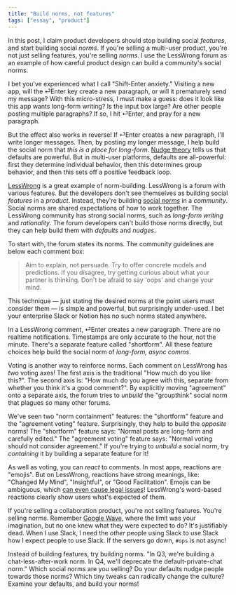 ```yaml
---
title: "Build norms, not features"
tags: ["essay", "product"]
---
```


In this post, I claim product developers should stop building social _features_,
and start building social _norms_.
If you're selling a multi-user product, you're not just selling features, you're selling _norms_.
I use the LessWrong forum as an example of how careful product design can build a community's social norms.

I bet you've experienced what I call "Shift-Enter anxiety."
Visiting a new app, will the ⏎Enter key create a new paragraph,
or will it prematurely send my message?
With this micro-stress, I must make a guess:
does it look like this app wants long-form writing?
Is the input box large?
Are other people posting multiple paragraphs?
If so, I hit ⏎Enter, and pray for a new paragraph.

But the effect also works in reverse!
If ⏎Enter creates a new paragraph, I'll write longer messages.
Then, by posting my longer message,
I help build the social norm that _this is a place for long-form_.
[Nudge theory](https://en.wikipedia.org/wiki/Nudge_theory) tells us that defaults are powerful.
But in multi-user platforms, defaults are all-powerful:
first they determine individual behavior,
then this determines group behavior,
and then this sets off a positive feedback loop.

[LessWrong](https://www.lesswrong.com/) is a great example of norm-building.
LessWrong is a forum with various features.
But the developers don't see themselves as building social _features_ in a _product_.
Instead, they're building [social _norms_](https://en.wikipedia.org/wiki/Social_norm) in a _community_.
Social norms are shared expectations of how to work together.
The LessWrong community has strong social norms,
such as _long-form writing_ and _rationality_.
The forum developers can't build those norms directly,
but they can help build them with _defaults_ and _nudges_.

To start with, the forum states its norms.
The community guidelines are below each comment box:

> Aim to explain, not persuade.
> Try to offer concrete models and predictions.
> If you disagree, try getting curious about what your partner is thinking.
> Don't be afraid to say 'oops' and change your mind.

This technique &mdash; just stating the desired norms at the point users must consider them &mdash;
is simple and powerful,
but surprisingly under-used.
I bet your enterprise Slack or Notion has no such norms stated anywhere.

In a LessWrong comment, ⏎Enter creates a new paragraph.
There are no realtime notifications.
Timestamps are only accurate to the hour, not the minute.
There's a separate feature called "shortform".
All these feature choices help build the social norm of _long-form, async comms_.

Voting is another way to reinforce norms.
Each comment on LessWrong has _two_ voting axes!
The first axis is the traditional "How much do you like this?".
The second axis is: "How much do you agree with this, separate from whether you think it's a good comment?".
By explicitly moving "agreement" onto a separate axis,
the forum tries to _unbuild_ the "groupthink" social norm that plagues so many other forums.

We've seen two "norm containment" features:
the "shortform" feature and the "agreement voting" feature.
Surprisingly, they help to build the _opposite_ norms!
The "shortform" feature says: "Normal posts are long-form and carefully edited."
The "agreement voting" feature says: "Normal voting should not consider agreement."
If you're trying to _unbuild_ a social norm, try _containing_ it by building a separate feature for it!

As well as voting, you can _react_ to comments.
In most apps, reactions are "emojis".
But on LessWrong, reactions have strong meanings, like:
"Changed My Mind", "Insightful", or "Good Facilitation".
Emojis can be ambiguous, which [can even cause legal issues](https://tidbits.com/2023/07/22/the-unbearable-ambiguity-of-emoji/)!
LessWrong's word-based reactions clearly show users what's expected of them.

If you're selling a collaboration product, you're not selling features.
You're selling norms.
Remember [Google Wave](https://en.wikipedia.org/wiki/Google_Wave),
where the limit was your imagination,
but no one knew what they were expected to do?
It's justifiably dead.
When I use Slack,
I need the _other_ people using Slack to use Slack how I expect people to use Slack.
If the servers go down, `#ops` is not async!

Instead of building features, try building norms.
"In Q3, we're building a chat-less-after-work norm.
In Q4, we'll deprecate the default-private-chat norm."
Which social norms are you selling?
Do your defaults nudge people towards those norms?
Which tiny tweaks can radically change the culture?
Examine your defaults, and build your norms!
